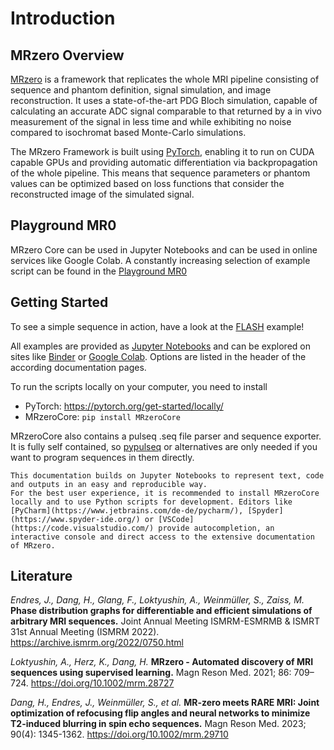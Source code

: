# Introduction


## MRzero Overview

[MRzero](https://onlinelibrary.wiley.com/doi/abs/10.1002/mrm.28727) is a framework that replicates the whole MRI pipeline consisting of sequence and phantom definition, signal simulation, and image reconstruction. It uses a state-of-the-art PDG Bloch simulation, capable of calculating an accurate ADC signal comparable to that returned by a in vivo measurement of the signal in less time and while exhibiting no noise compared to isochromat based Monte-Carlo simulations.

The MRzero Framework is built using [PyTorch](https://pytorch.org/), enabling it to run on CUDA capable GPUs and providing automatic differentiation via backpropagation of the whole pipeline. This means that sequence parameters or phantom values can be optimized based on loss functions that consider the reconstructed image of the simulated signal.
## Playground MR0

MRzero Core can be used in Jupyter Notebooks and can be used in online services like Google Colab.
A constantly increasing selection of example script can be found in the [Playground MR0](playground_mr0)

## Getting Started

To see a simple sequence in action, have a look at the [FLASH](flash) example!

All examples are provided as [Jupyter Notebooks](https://jupyter.org/) and can be explored on sites like [Binder](https://mybinder.org/) or [Google Colab](https://colab.research.google.com/). Options are listed in the header of the according documentation pages.

To run the scripts locally on your computer, you need to install

- PyTorch: https://pytorch.org/get-started/locally/
- MRzeroCore: ```pip install MRzeroCore```

MRzeroCore also contains a pulseq .seq file parser and sequence exporter. It is fully self contained, so [pypulseq](https://github.com/imr-framework/pypulseq) or alternatives are only needed if you want to program sequences in them directly.

```{note}
This documentation builds on Jupyter Notebooks to represent text, code and outputs in an easy and reproducible way.
For the best user experience, it is recommended to install MRzeroCore locally and to use Python scripts for development. Editors like [PyCharm](https://www.jetbrains.com/de-de/pycharm/), [Spyder](https://www.spyder-ide.org/) or [VSCode](https://code.visualstudio.com/) provide autocompletion, an interactive console and direct access to the extensive documentation of MRzero.
```

## Literature

_Endres, J., Dang, H., Glang, F., Loktyushin, A., Weinmüller, S., Zaiss, M._ **Phase distribution graphs for differentiable and efficient simulations of arbitrary MRI sequences.** Joint Annual Meeting ISMRM-ESMRMB & ISMRT 31st Annual Meeting (ISMRM 2022). https://archive.ismrm.org/2022/0750.html

_Loktyushin, A., Herz, K., Dang, H._ **MRzero - Automated discovery of MRI sequences using supervised learning.** Magn Reson Med. 2021; 86: 709–724. https://doi.org/10.1002/mrm.28727

_Dang, H., Endres, J., Weinmüller, S., et al._ **MR-zero meets RARE MRI: Joint optimization of refocusing flip angles and neural networks to minimize T2-induced blurring in spin echo sequences.** Magn Reson Med. 2023; 90(4): 1345-1362. https://doi.org/10.1002/mrm.29710
